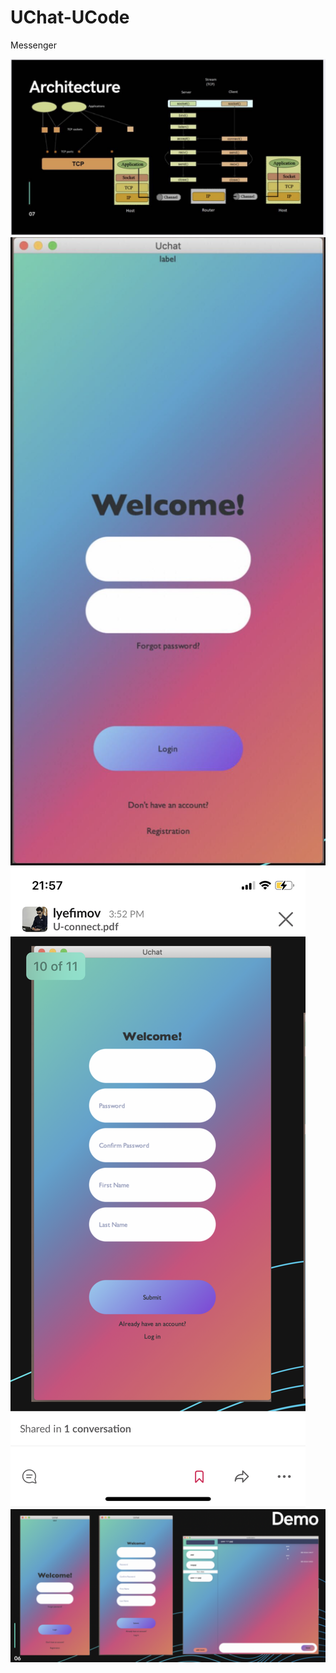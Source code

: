# UChat-UCode
Messenger

![alt_text](https://github.com/PmarchenkoUCode/UChat-UCode/blob/main/UChat.png)
![alt_text](https://github.com/PmarchenkoUCode/UChat-UCode/blob/main/UChat01.png)
![alt_text](https://github.com/PmarchenkoUCode/UChat-UCode/blob/main/UChat02.png)
![alt_text](https://github.com/PmarchenkoUCode/UChat-UCode/blob/main/Demo.png)
